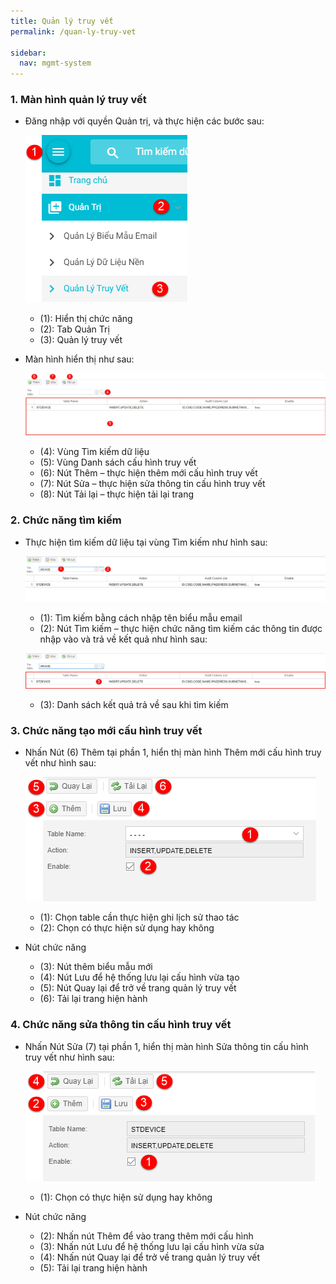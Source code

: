 ```yaml
---
title: Quản lý truy vết
permalink: /quan-ly-truy-vet

sidebar:
  nav: mgmt-system
---
```


### **1. Màn hình quản lý truy vết**
* Đăng nhập với quyền Quản trị, và thực hiện các bước sau:

     ![](assets/auditmanager/mnAuditManager.png)

     * (1): Hiển thị chức năng
     * (2): Tab Quản Trị
     * (3): Quản lý truy vết

* Màn hình hiển thị như sau:

     ![](assets/auditmanager/AuditManager.png)

     * (4): Vùng Tìm kiếm dữ liệu
     * (5): Vùng Danh sách cấu hình truy vết
     * (6): Nút Thêm – thực hiện thêm mới cấu hình truy vết
     * (7): Nút Sửa – thực hiện sửa thông tin cấu hình truy vết
     * (8): Nút Tải lại – thực hiện tải lại trang

### **2. Chức năng tìm kiếm**
* Thực hiện tìm kiếm dữ liệu tại vùng Tìm kiếm như hình sau:

     ![](assets/auditmanager/AuditManagerSearch.png)

     * (1): Tìm kiếm bằng cách nhập tên biểu mẫu email
     * (2): Nút Tìm kiếm – thực hiện chức năng tìm kiếm các thông tin được nhập vào và trả về kết quả như hình sau:

     ![](assets/auditmanager/AuditManagerSearchResult.png)

     * (3): Danh sách kết quả trả về sau khi tìm kiếm

### **3. Chức năng tạo mới cấu hình truy vết**
* Nhấn Nút (6) Thêm tại phần 1, hiển thị màn hình Thêm mới cấu hình truy vết như hình sau:

     ![](assets/auditmanager/AuditDetailsAdd.png)

     * (1): Chọn table cần thực hiện ghi lịch sử thao tác 
     * (2): Chọn có thực hiện sử dụng hay không
* Nút chức năng
     * (3): Nút thêm biểu mẫu mới
     * (4): Nút Lưu để hệ thống lưu lại cấu hình vừa tạo
     * (5): Nút Quay lại để trở về trang quản lý truy vết
     * (6): Tải lại trang hiện hành

### **4. Chức năng sửa thông tin cấu hình truy vết**
* Nhấn Nút Sửa (7) tại phần 1, hiển thị màn hình Sửa thông tin cấu hình truy vết như hình sau:

     ![](assets/auditmanager/AuditDetailsEdit.png)

     * (1): Chọn có thực hiện sử dụng hay không
* Nút chức năng
     * (2): Nhấn nút Thêm để vào trang thêm mới cấu hình
     * (3): Nhấn nút Lưu để hệ thống lưu lại cấu hình vừa sửa
     * (4): Nhấn nút Quay lại để trở về trang quản lý truy vết
     * (5): Tải lại trang hiện hành